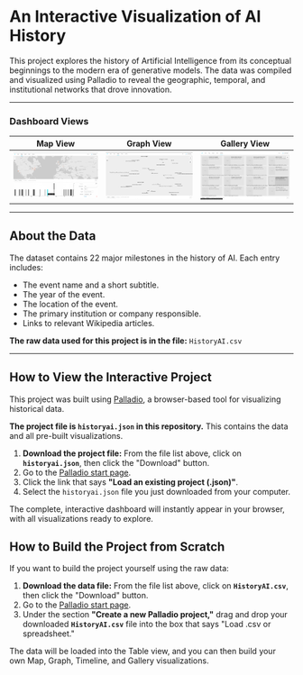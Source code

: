 # An Interactive Visualization of AI History

This project explores the history of Artificial Intelligence from its conceptual beginnings to the modern era of generative models. The data was compiled and visualized using Palladio to reveal the geographic, temporal, and institutional networks that drove innovation.

---

### Dashboard Views

| Map View | Graph View | Gallery View |
| :---: | :---: | :---: |
| <img src="dashboard_map_timeline.png" width="300"> | <img src="dashboard_graph.png" width="300"> | <img src="dashboard_gallery.png" width="300"> |


---

## About the Data

The dataset contains 22 major milestones in the history of AI. Each entry includes:
*   The event name and a short subtitle.
*   The year of the event.
*   The location of the event.
*   The primary institution or company responsible.
*   Links to relevant Wikipedia articles.

**The raw data used for this project is in the file:** `HistoryAI.csv`

---

## How to View the Interactive Project

This project was built using [Palladio](https://hdlab.stanford.edu/palladio/), a browser-based tool for visualizing historical data.

**The project file is `historyai.json` in this repository.** This contains the data and all pre-built visualizations.

1.  **Download the project file:** From the file list above, click on **`historyai.json`**, then click the "Download" button.
2.  Go to the [Palladio start page](https://hdlab.stanford.edu/palladio/).
3.  Click the link that says **"Load an existing project (.json)"**.
4.  Select the `historyai.json` file you just downloaded from your computer.

The complete, interactive dashboard will instantly appear in your browser, with all visualizations ready to explore.

## How to Build the Project from Scratch 

If you want to build the project yourself using the raw data:

1.  **Download the data file:** From the file list above, click on **`HistoryAI.csv`**, then click the "Download" button.
2.  Go to the [Palladio start page](https://hdlab.stanford.edu/palladio/).
3.  Under the section **"Create a new Palladio project,"** drag and drop your downloaded **`HistoryAI.csv`** file into the box that says "Load .csv or spreadsheet."

The data will be loaded into the Table view, and you can then build your own Map, Graph, Timeline, and Gallery visualizations.
